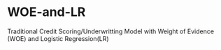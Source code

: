 # WOE-and-LR
Traditional Credit Scoring/Underwritting  Model with Weight of Evidence (WOE) and Logistic Regression(LR)

